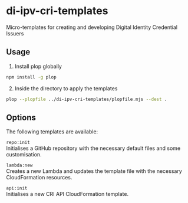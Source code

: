 # di-ipv-cri-templates

Micro-templates for creating and developing Digital Identity Credential Issuers

## Usage

1. Install plop globally

```bash
npm install -g plop
```

2. Inside the directory to apply the templates

```bash
plop --plopfile ../di-ipv-cri-templates/plopfile.mjs --dest .

```

## Options

The following templates are available:

`repo:init`
</br>
Initialises a GitHub repository with the necessary default files and some customisation.

`lambda:new`
</br>
Creates a new Lambda and updates the template file with the necessary CloudFormation resources.

`api:init`
</br>
Initialises a new CRI API CloudFormation template.

